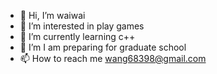 - 👋 Hi, I’m waiwai
- 👀 I’m interested in play games
- 🌱 I’m currently learning c++
- 💞️ I’m I am preparing for graduate school
- 📫 How to reach me wang68398@gmail.com

<!---
githubwaiwai/githubwaiwai is a ✨ special ✨ repository because its `README.md` (this file) appears on your GitHub profile.
You can click the Preview link to take a look at your changes.
--->
